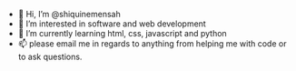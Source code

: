 - 👋 Hi, I’m @shiquinemensah
- 👀 I’m interested in software and web development
- 🌱 I’m currently learning html, css, javascript and python 
- 📫 please email me in regards to anything from helping me with code or to ask questions.

<!---
shiquinemensah/shiquinemensah is a ✨ special ✨ repository because its `README.md` (this file) appears on your GitHub profile.
You can click the Preview link to take a look at your changes.
--->
